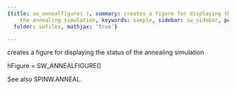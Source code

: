```yaml
---
{title: sw_annealfigure( ), summary: creates a figure for displaying the status of
    the annealing simulation, keywords: sample, sidebar: sw_sidebar, permalink: swfiles_sw_annealfigure.html,
  folder: swfiles, mathjax: 'true'}

---
```

creates a figure for displaying the status of the annealing simulation
 
hFigure = SW_ANNEALFIGURE()
 
See also SPINW.ANNEAL.
 
